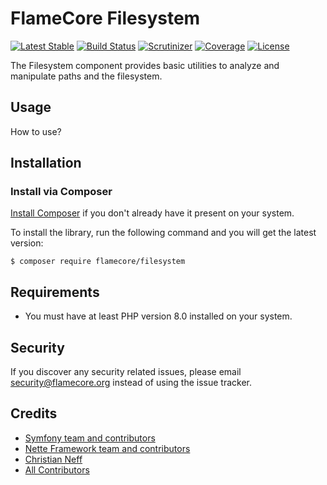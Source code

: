 # FlameCore Filesystem

[![Latest Stable](http://img.shields.io/packagist/v/flamecore/filesystem.svg)](https://packagist.org/p/flamecore/filesystem)
[![Build Status](https://img.shields.io/travis/com/flamecore/flamecore-filesystem.svg)](https://travis-ci.com/github/flamecore/flamecore-filesystem)
[![Scrutinizer](http://img.shields.io/scrutinizer/g/flamecore/flamecore-filesystem.svg)](https://scrutinizer-ci.com/g/flamecore/flamecore-filesystem)
[![Coverage](http://img.shields.io/scrutinizer/coverage/g/flamecore/flamecore-filesystem.svg)](https://scrutinizer-ci.com/g/flamecore/flamecore-filesystem)
[![License](http://img.shields.io/packagist/l/flamecore/filesystem.svg)](https://packagist.org/p/flamecore/filesystem)

The Filesystem component provides basic utilities to analyze and manipulate paths and the filesystem.


## Usage

How to use?


## Installation

### Install via Composer

[Install Composer](https://getcomposer.org/doc/00-intro.md#installation-linux-unix-macos) if you don't already have it present on your system.

To install the library, run the following command and you will get the latest version:

    $ composer require flamecore/filesystem


## Requirements

- You must have at least PHP version 8.0 installed on your system.


## Security

If you discover any security related issues, please email security@flamecore.org instead of using the issue tracker.


## Credits

- [Symfony team and contributors](https://symfony.com)
- [Nette Framework team and contributors](https://nette.org)
- [Christian Neff](https://www.secondtruth.de)
- [All Contributors](https://github.com/flamecore/flamecore-filesystem/graphs/contributors)
